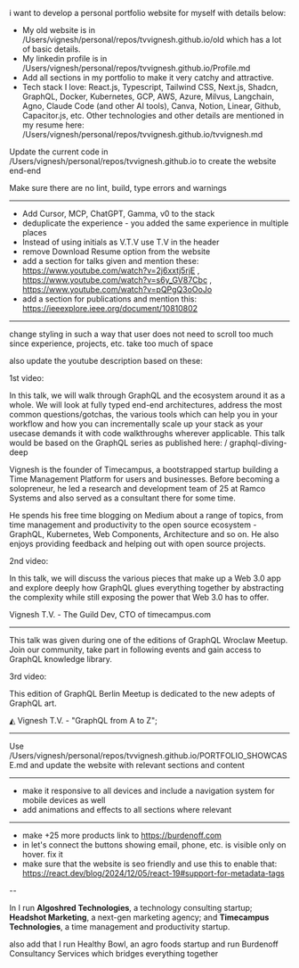 i want to develop a personal portfolio website for myself with details below:

- My old website is in /Users/vignesh/personal/repos/tvvignesh.github.io/old which has a lot of basic details.
- My linkedin profile is in /Users/vignesh/personal/repos/tvvignesh.github.io/Profile.md
- Add all sections in my portfolio to make it very catchy and attractive.
- Tech stack I love: React.js, Typescript, Tailwind CSS, Next.js, Shadcn, GraphQL, Docker, Kubernetes, GCP, AWS, Azure, Milvus, Langchain, Agno, Claude Code (and other AI tools), Canva, Notion, Linear, Github, Capacitor.js, etc.
Other technologies and other details are mentioned in my resume here: /Users/vignesh/personal/repos/tvvignesh.github.io/tvvignesh.md


Update the current code in /Users/vignesh/personal/repos/tvvignesh.github.io to create the website end-end

Make sure there are no lint, build, type errors and warnings

----

- Add Cursor, MCP, ChatGPT, Gamma, v0 to the stack
- deduplicate the experience - you added the same experience in multiple places
- Instead of using initials as V.T.V use T.V in the header
- remove Download Resume option from the website
- add a section for talks given and mention these: https://www.youtube.com/watch?v=2j6xxtj5rjE , https://www.youtube.com/watch?v=s6y_GV87Cbc ,  https://www.youtube.com/watch?v=pQPgQ3oOoJo
- add a section for publications and mention this: https://ieeexplore.ieee.org/document/10810802


---

change styling in such a way that user does not need to scroll too much since experience, projects, etc. take too much of space

also update the youtube description based on these:

1st video:

In this talk, we will walk through GraphQL and the ecosystem around it as a whole. We will look at fully typed end-end architectures, address the most common questions/gotchas, the various tools which can help you in your workflow and how you can incrementally scale up your stack as your usecase demands it with code walkthroughs wherever applicable.
This talk would be based on the GraphQL series as published here:   / graphql-diving-deep  

Vignesh is the founder of Timecampus, a bootstrapped startup building a Time Management Platform for users and businesses. Before becoming a solopreneur, he led a research and development team of 25 at Ramco Systems and also served as a consultant there for some time.

He spends his free time blogging on Medium about a range of topics, from time management and productivity to the open source ecosystem - GraphQL, Kubernetes, Web Components, Architecture and so on. He also enjoys providing feedback and helping out with open source projects.


2nd video:

In this talk, we will discuss the various pieces that make up a Web 3.0 app and explore deeply how GraphQL glues everything together by abstracting the complexity while still exposing the power that Web 3.0 has to offer.

Vignesh T.V. - The Guild Dev, CTO of timecampus.com

***
This talk was given during one of the editions of GraphQL Wroclaw Meetup. Join our community, take part in following events and gain access to GraphQL knowledge library.



3rd video:

 This edition of GraphQL Berlin Meetup is dedicated to the new adepts of GraphQL art.

◭ Vignesh T.V. - "GraphQL from A to Z";


---

Use /Users/vignesh/personal/repos/tvvignesh.github.io/PORTFOLIO_SHOWCASE.md and update the website with relevant sections and content

---

- make it responsive to all devices and include a navigation system for mobile devices as well
- add animations and effects to all sections where relevant

---

- make +25 more products link to https://burdenoff.com
- in let's connect the buttons showing email, phone, etc. is visible only on hover. fix it
- make sure that the website is seo friendly and use this to enable that: https://react.dev/blog/2024/12/05/react-19#support-for-metadata-tags

--

In I run <strong className="text-blue-400">Algoshred Technologies</strong>, a technology consulting startup; <strong className="text-green-400">Headshot Marketing</strong>, 
                a next-gen marketing agency; and <strong className="text-purple-400">Timecampus Technologies</strong>, a time management and productivity startup.

also add that I run Healthy Bowl, an agro foods startup and run Burdenoff Consultancy Services which bridges everything together